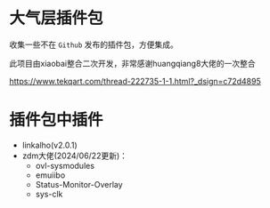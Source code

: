 # 大气层插件包
收集一些不在 `Github` 发布的插件包，方便集成。

此项目由xiaobai整合二次开发，非常感谢huangqiang8大佬的一次整合

https://www.tekqart.com/thread-222735-1-1.html?_dsign=c72d4895


# 插件包中插件

- linkalho(v2.0.1)
- zdm大佬(2024/06/22更新)：
  - ovl-sysmodules
  - emuiibo
  - Status-Monitor-Overlay
  - sys-clk
